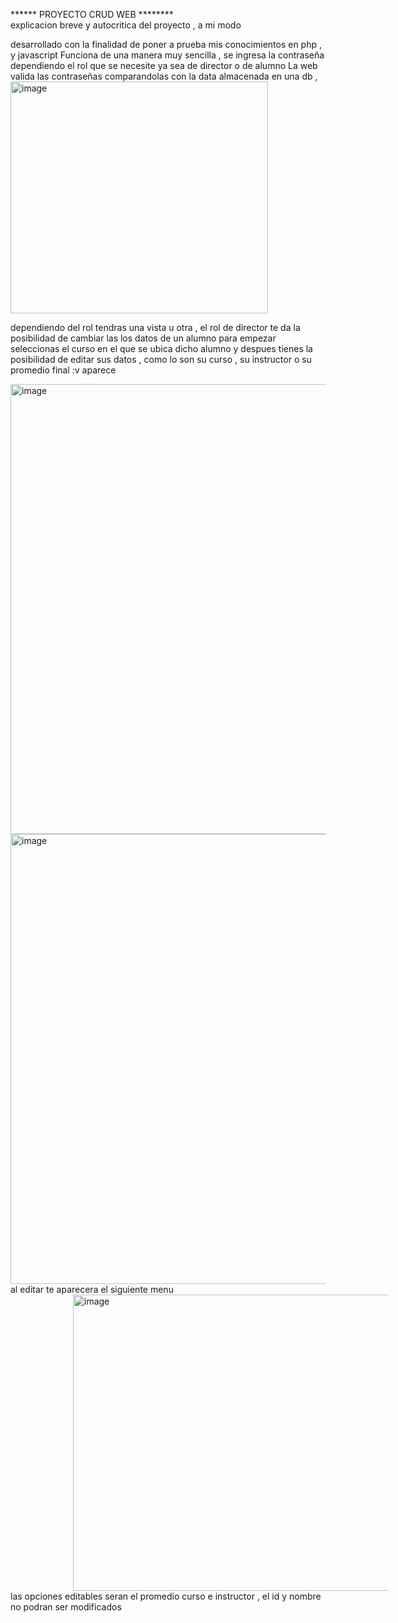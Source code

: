****** PROYECTO CRUD WEB ******** <br>
explicacion breve y autocritica  del proyecto , a mi modo


desarrollado con la finalidad de poner a prueba mis conocimientos en php , y javascript
Funciona de una manera muy sencilla , se ingresa la contraseña dependiendo 
el rol que se necesite ya sea de director o de alumno 
La web valida las contraseñas comparandolas con la data almacenada en una db , 
<br>
<img width="412" height="371" alt="image" src="https://github.com/user-attachments/assets/049106fc-cf43-4b31-b8b3-c1443fa5c777" />
<br>


dependiendo del rol tendras una vista u otra , el rol de director te da la posibilidad
de cambiar las los datos de un alumno
para empezar seleccionas el curso en el que se ubica dicho alumno y despues tienes la posibilidad de editar sus datos
, como lo son su curso , su instructor o su promedio final :v 
aparece

<img width="1080" height="720" alt="image" src="https://github.com/user-attachments/assets/d98a53ce-3cb3-4dd6-bf52-924c9876406d" />

<img width="1280" height="720" alt="image" src="https://github.com/user-attachments/assets/8354d6b7-a410-400b-91ea-578e32a9cf24" /> 
<br>
al editar te aparecera el siguiente menu 
<br>
<img width="599" height="474" style="margin: 0 100px" alt="image" src="https://github.com/user-attachments/assets/23586666-85c1-493e-8b3e-6388609f0d49" /> 
<br>
las opciones editables seran el promedio curso e instructor , el id y nombre no podran ser modificados

